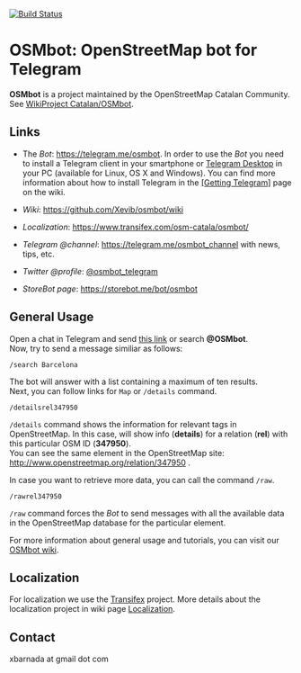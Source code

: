 [![Build Status](https://travis-ci.org/Xevib/osmbot.svg?branch=master)](https://travis-ci.org/Xevib/osmbot)

OSMbot: OpenStreetMap bot for Telegram
======================================
**OSMbot** is a project maintained by the OpenStreetMap Catalan Community. See [WikiProject Catalan/OSMbot](http://wiki.openstreetmap.org/wiki/Ca:WikiProject_Catalan/OSMbot).

Links
-----

* The *Bot*: https://telegram.me/osmbot. In order to use the *Bot* you need to install a Telegram client in your smartphone or [Telegram Desktop](https://desktop.telegram.org/) in your PC (available for Linux, OS X and Windows). You can find more information about how to install Telegram in the [[Getting Telegram]](https://github.com/Xevib/osmbot/wiki/Getting-Telegram) page on the wiki.

* *Wiki*: https://github.com/Xevib/osmbot/wiki
* *Localization*: https://www.transifex.com/osm-catala/osmbot/

* *Telegram @channel*: https://telegram.me/osmbot_channel with news, tips, etc.
* *Twitter @profile*: [@osmbot_telegram](https://twitter.com/osmbot_telegram)

* *StoreBot page*: https://storebot.me/bot/osmbot

General Usage
-------------

Open a chat in Telegram and send [this link](https://telegram.me/osmbot) or search **@OSMbot**.<br/>
Now, try to send a message similiar as follows:

```
/search Barcelona
```

The bot will answer with a list containing a maximum of ten results.<br/>
Next, you can follow links for `Map` or `/details` command.

```
/detailsrel347950
```

`/details` command shows the information for relevant tags in OpenStreetMap. In this case, will show info (**details**) for a relation (**rel**) with this particular OSM ID (**347950**).<br/>
You can see the same element in the OpenStreetMap site: http://www.openstreetmap.org/relation/347950 .

In case you want to retrieve more data, you can call the command `/raw`.

```
/rawrel347950
```

`/raw` command forces the *Bot* to send messages with all the available data in the OpenStreetMap database for the particular element.

For more information about general usage and tutorials, you can visit our [OSMbot wiki](https://github.com/Xevib/osmbot/wiki).

Localization
------------

For localization we use the [Transifex](https://www.transifex.com/osm-catala/osmbot/) project. More details about the localization project in wiki page [Localization](https://github.com/Xevib/osmbot/wiki/Localization).

Contact
-------

xbarnada at gmail dot com


